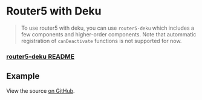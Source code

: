 # Router5 with Deku

> To use router5 with deku, you can use `router5-deku` which includes a few components and higher-order components. Note that autommatic registration of `canDeactivate` functions is not supported for now.

### [router5-deku README](https://github.com/router5/router5-deku)

## Example

View the source [on GitHub](https://github.com/router5/examples/tree/master/apps/deku).

<div id="app"></div>
